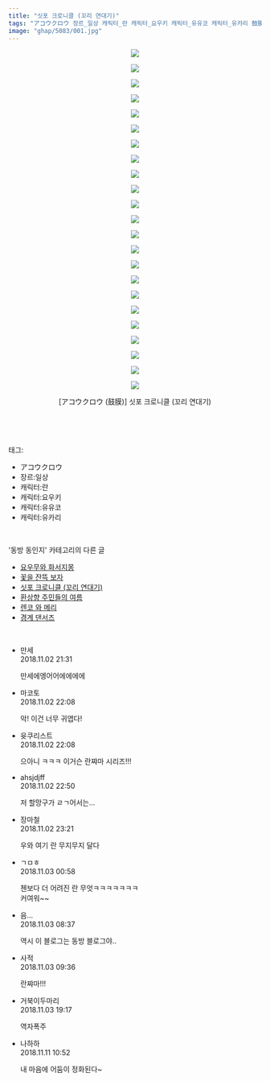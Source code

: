 ```yaml
---
title: "싯포 크로니클 (꼬리 연대기)"
tags: "アコウクロウ 장르_일상 캐릭터_란 캐릭터_요우키 캐릭터_유유코 캐릭터_유카리 鼓膜 동방_동인지"
image: "ghap/5083/001.jpg"
---
```

<div class="article">
<p style="text-align: center; clear: none; float: none;"><img src="{{ site.nasurl }}/ghap/5083/001.jpg"/></p>
<p style="text-align: center; clear: none; float: none;"><img src="{{ site.nasurl }}/ghap/5083/002.jpg"/></p>
<p style="text-align: center; clear: none; float: none;"><img src="{{ site.nasurl }}/ghap/5083/003.jpg"/></p>
<p style="text-align: center; clear: none; float: none;"><img src="{{ site.nasurl }}/ghap/5083/004.jpg"/></p>
<p style="text-align: center; clear: none; float: none;"><img src="{{ site.nasurl }}/ghap/5083/005.jpg"/></p>
<p style="text-align: center; clear: none; float: none;"><img src="{{ site.nasurl }}/ghap/5083/006.jpg"/></p>
<p style="text-align: center; clear: none; float: none;"><img src="{{ site.nasurl }}/ghap/5083/007.jpg"/></p>
<p style="text-align: center; clear: none; float: none;"><img src="{{ site.nasurl }}/ghap/5083/008.jpg"/></p>
<p style="text-align: center; clear: none; float: none;"><img src="{{ site.nasurl }}/ghap/5083/009.jpg"/></p>
<p style="text-align: center; clear: none; float: none;"><img src="{{ site.nasurl }}/ghap/5083/010.jpg"/></p>
<p style="text-align: center; clear: none; float: none;"><img src="{{ site.nasurl }}/ghap/5083/011.jpg"/></p>
<p style="text-align: center; clear: none; float: none;"><img src="{{ site.nasurl }}/ghap/5083/012.jpg"/></p>
<p style="text-align: center; clear: none; float: none;"><img src="{{ site.nasurl }}/ghap/5083/013.jpg"/></p>
<p style="text-align: center; clear: none; float: none;"><img src="{{ site.nasurl }}/ghap/5083/014.jpg"/></p>
<p style="text-align: center; clear: none; float: none;"><img src="{{ site.nasurl }}/ghap/5083/015.jpg"/></p>
<p style="text-align: center; clear: none; float: none;"><img src="{{ site.nasurl }}/ghap/5083/016.jpg"/></p>
<p style="text-align: center; clear: none; float: none;"><img src="{{ site.nasurl }}/ghap/5083/017.jpg"/></p>
<p style="text-align: center; clear: none; float: none;"><img src="{{ site.nasurl }}/ghap/5083/018.jpg"/></p>
<p style="text-align: center; clear: none; float: none;"><img src="{{ site.nasurl }}/ghap/5083/019.jpg"/></p>
<p style="text-align: center; clear: none; float: none;"><img src="{{ site.nasurl }}/ghap/5083/020.jpg"/></p>
<p style="text-align: center; clear: none; float: none;"><img src="{{ site.nasurl }}/ghap/5083/021.jpg"/></p>
<p style="text-align: center; clear: none; float: none;"><img src="{{ site.nasurl }}/ghap/5083/022.jpg"/></p>
<p style="text-align: center; clear: none; float: none;"><img src="{{ site.nasurl }}/ghap/5083/023.jpg"/></p>
<p style="text-align: center; clear: none; float: none;">[アコウクロウ (鼓膜)] 싯포 크로니클 (꼬리 연대기)</p>
<p><br/></p>
</div><br/>
<div class="tagTrail">
<p>태그: </p>
<ul>
<li>アコウクロウ</li>
<li>장르:일상</li>
<li>캐릭터:란</li>
<li>캐릭터:요우키</li>
<li>캐릭터:유유코</li>
<li>캐릭터:유카리</li>
</ul>
</div><br/>
<div class="another">
<p>'동방 동인지' 카테고리의 다른 글</p>
<ul>
<li><a href="/2018-11-08-ghap_5163">요우무와 화서지몽</a></li>
<li><a href="/2018-11-06-ghap_5162">꽃을 잔뜩 보자</a></li>
<li><a href="/2018-11-02-ghap_5083">싯포 크로니클 (꼬리 연대기)</a></li>
<li><a href="/2018-11-01-ghap_1223">환상향 주민들의 여름</a></li>
<li><a href="/2018-11-01-ghap_5052">렌코 와 메리</a></li>
<li><a href="/2018-10-29-ghap_4821">경계 댄서즈</a></li>
</ul>
</div><br/>
<div class="cb_module cb_fluid">
<div class="cb_wrt cb_profile">
<div class="comment">
<ul>
<li class="cb_thumb_off" id="comment15366754">
<div class="cb_comment_area">
<div class="cb_info_area">
<div class="cb_section">
<span class="cb_nick_name">만세</span>
</div>
<div class="cb_section">
<span class="cb_date">2018.11.02 21:31 </span>
</div>
</div>
<div class="cb_dsc_comment">
<p class="cb_dsc">
											만세에엥어어에에에에
										</p>
</div>
</div></li>
<li class="cb_thumb_off" id="comment15366766">
<div class="cb_comment_area">
<div class="cb_info_area">
<div class="cb_section">
<span class="cb_nick_name">마코토</span>
</div>
<div class="cb_section">
<span class="cb_date">2018.11.02 22:08 </span>
</div>
</div>
<div class="cb_dsc_comment">
<p class="cb_dsc">
											악! 이건 너무 귀엽다!
										</p>
</div>
</div></li>
<li class="cb_thumb_off" id="comment15366767">
<div class="cb_comment_area">
<div class="cb_info_area">
<div class="cb_section">
<span class="cb_nick_name">윳쿠리스트</span>
</div>
<div class="cb_section">
<span class="cb_date">2018.11.02 22:08 </span>
</div>
</div>
<div class="cb_dsc_comment">
<p class="cb_dsc">
											으아니 ㅋㅋㅋ 이거슨 란쨔마 시리즈!!!
										</p>
</div>
</div></li>
<li class="cb_thumb_off" id="comment15366787">
<div class="cb_comment_area">
<div class="cb_info_area">
<div class="cb_section">
<span class="cb_nick_name">ahsjdjff</span>
</div>
<div class="cb_section">
<span class="cb_date">2018.11.02 22:50 </span>
</div>
</div>
<div class="cb_dsc_comment">
<p class="cb_dsc">
											저 할망구가 ㄹㄱ어서는...
										</p>
</div>
</div></li>
<li class="cb_thumb_off" id="comment15366800">
<div class="cb_comment_area">
<div class="cb_info_area">
<div class="cb_section">
<span class="cb_nick_name">장마철</span>
</div>
<div class="cb_section">
<span class="cb_date">2018.11.02 23:21 </span>
</div>
</div>
<div class="cb_dsc_comment">
<p class="cb_dsc">
											우와 여기 란 무지무지 달다
										</p>
</div>
</div></li>
<li class="cb_thumb_off" id="comment15366822">
<div class="cb_comment_area">
<div class="cb_info_area">
<div class="cb_section">
<span class="cb_nick_name">ㄱㅁㅎ</span>
</div>
<div class="cb_section">
<span class="cb_date">2018.11.03 00:58 </span>
</div>
</div>
<div class="cb_dsc_comment">
<p class="cb_dsc">
											첸보다 더 어려진 란 무엇ㅋㅋㅋㅋㅋㅋㅋ<br/>
커여워~~
										</p>
</div>
</div></li>
<li class="cb_thumb_off" id="comment15366887">
<div class="cb_comment_area">
<div class="cb_info_area">
<div class="cb_section">
<span class="cb_nick_name">음...</span>
</div>
<div class="cb_section">
<span class="cb_date">2018.11.03 08:37 </span>
</div>
</div>
<div class="cb_dsc_comment">
<p class="cb_dsc">
											역시 이 블로그는 동방 블로그야..
										</p>
</div>
</div></li>
<li class="cb_thumb_off" id="comment15366913">
<div class="cb_comment_area">
<div class="cb_info_area">
<div class="cb_section">
<span class="cb_nick_name">사적</span>
</div>
<div class="cb_section">
<span class="cb_date">2018.11.03 09:36 </span>
</div>
</div>
<div class="cb_dsc_comment">
<p class="cb_dsc">
											란쨔마!!!
										</p>
</div>
</div></li>
<li class="cb_thumb_off" id="comment15367052">
<div class="cb_comment_area">
<div class="cb_info_area">
<div class="cb_section">
<span class="cb_nick_name">거북이두마리</span>
</div>
<div class="cb_section">
<span class="cb_date">2018.11.03 19:17 </span>
</div>
</div>
<div class="cb_dsc_comment">
<p class="cb_dsc">
											역자폭주
										</p>
</div>
</div></li>
<li class="cb_thumb_off" id="comment15371425">
<div class="cb_comment_area">
<div class="cb_info_area">
<div class="cb_section">
<span class="cb_nick_name">나하하</span>
</div>
<div class="cb_section">
<span class="cb_date">2018.11.11 10:52 </span>
</div>
</div>
<div class="cb_dsc_comment">
<p class="cb_dsc">
											내 마음에 어둠이 정화된다~
										</p>
</div>
</div></li>
</ul>
</div>
</div><!-- commentList close -->
</div><br/>
